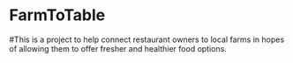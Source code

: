 # FarmToTable
#This is a project to help connect restaurant owners to local farms in hopes of allowing them to offer fresher and healthier food options.
